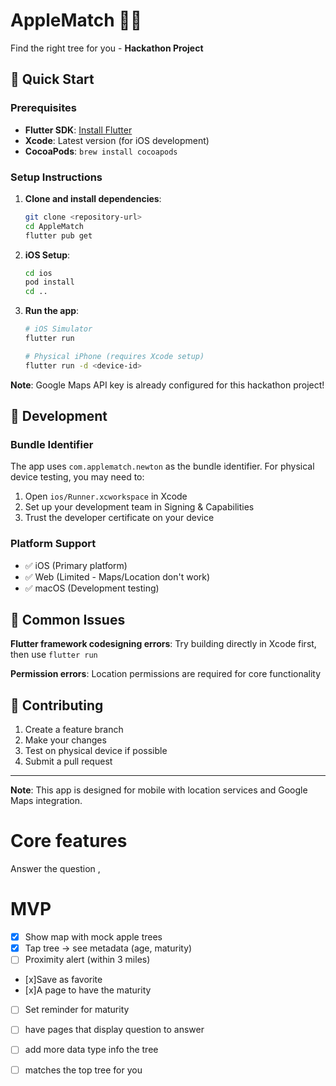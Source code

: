 # AppleMatch 🍎🌳

Find the right tree for you - **Hackathon Project**

## 🚀 Quick Start

### Prerequisites
- **Flutter SDK**: [Install Flutter](https://docs.flutter.dev/get-started/install)
- **Xcode**: Latest version (for iOS development)
- **CocoaPods**: `brew install cocoapods`

### Setup Instructions

1. **Clone and install dependencies**:
   ```bash
   git clone <repository-url>
   cd AppleMatch
   flutter pub get
   ```

2. **iOS Setup**:
   ```bash
   cd ios
   pod install
   cd ..
   ```

3. **Run the app**:
   ```bash
   # iOS Simulator
   flutter run
   
   # Physical iPhone (requires Xcode setup)
   flutter run -d <device-id>
   ```

**Note**: Google Maps API key is already configured for this hackathon project!

## 📱 Development

### Bundle Identifier
The app uses `com.applematch.newton` as the bundle identifier. For physical device testing, you may need to:
1. Open `ios/Runner.xcworkspace` in Xcode
2. Set up your development team in Signing & Capabilities
3. Trust the developer certificate on your device

### Platform Support
- ✅ iOS (Primary platform)
- ✅ Web (Limited - Maps/Location don't work)
- ✅ macOS (Development testing)

## 🔧 Common Issues

**Flutter framework codesigning errors**: Try building directly in Xcode first, then use `flutter run`

**Permission errors**: Location permissions are required for core functionality

## 🤝 Contributing

1. Create a feature branch
2. Make your changes
3. Test on physical device if possible
4. Submit a pull request

---

**Note**: This app is designed for mobile with location services and Google Maps integration.

# Core features
Answer the question , 


# MVP

 - [x] Show map with mock apple trees
 - [x] Tap tree → see metadata (age, maturity)
 - [ ] Proximity alert (within 3 miles)
- [x]Save as favorite
 - [x]A page to have the maturity
- [ ] Set reminder for maturity

- [ ] have pages that display question to answer
- [ ] add more data type info the tree
- [ ] matches the top tree for you